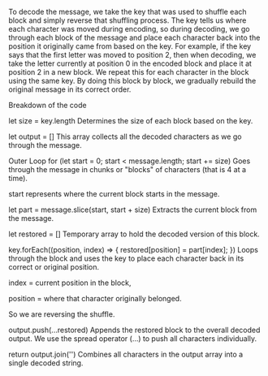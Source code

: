 To decode the message, we take the key that was used to shuffle each block and simply reverse that shuffling process. The key tells us where each character was moved during encoding, so during decoding, we go through each block of the message and place each character back into the position it originally came from based on the key. For example, if the key says that the first letter was moved to position 2, then when decoding, we take the letter currently at position 0 in the encoded block and place it at position 2 in a new block. We repeat this for each character in the block using the same key. By doing this block by block, we gradually rebuild the original message in its correct order.

Breakdown of the code

let size = key.length Determines the size of each block based on the key.

let output = [] This array collects all the decoded characters as we go through the message.

Outer Loop for (let start = 0; start < message.length; start += size) Goes through the message in chunks or "blocks" of characters (that is 4 at a time).

start represents where the current block starts in the message.

let part = message.slice(start, start + size) Extracts the current block from the message.

let restored = [] Temporary array to hold the decoded version of this block.

key.forEach((position, index) => { restored[position] = part[index]; }) Loops through the block and uses the key to place each character back in its correct or original position.

index = current position in the block,

position = where that character originally belonged.

So we are reversing the shuffle.

output.push(...restored) Appends the restored block to the overall decoded output.
We use the spread operator (...) to push all characters individually.

return output.join('') Combines all characters in the output array into a single decoded string.